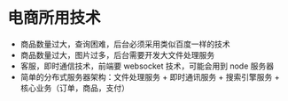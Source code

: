 # 电商所用技术

-   商品数量过大，查询困难，后台必须采用类似百度一样的技术
-   商品数量过大，图片过多，后台需要开发大文件处理服务
-   客服，即时通信技术，前端要 websocket 技术，可能会用到 node 服务器
-   简单的分布式服务器架构：文件处理服务 + 即时通讯服务 + 搜索引擎服务 + 核心业务（订单，商品，支付）
